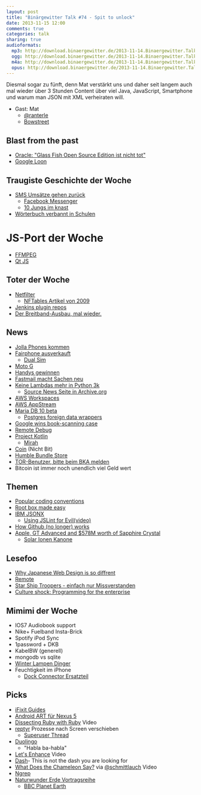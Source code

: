 ```yaml
---
layout: post
title: "Binärgewitter Talk #74 - Spit to unlock"
date: 2013-11-15 12:00
comments: true
categories: talk
sharing: true
audioformats:
  mp3: http://download.binaergewitter.de/2013-11-14.Binaergewitter.Talk.74.mp3
  ogg: http://download.binaergewitter.de/2013-11-14.Binaergewitter.Talk.74.ogg
  m4a: http://download.binaergewitter.de/2013-11-14.Binaergewitter.Talk.74.m4a
  opus: http://download.binaergewitter.de/2013-11-14.Binaergewitter.Talk.74.opus
---
```

Diesmal sogar zu fünft, denn Mat verstärkt uns und daher seit langem auch mal wieder über 3 Stunden Content über viel Java, JavaScript, Smartphone und warum man JSON mit XML verheiraten will.

- Gast: Mat 
    * [@ranterle](https://twitter.com/ranterle )
    * [Bowstreet](http://bowstreet.de/ )

## Blast from the past

- [Oracle: "Glass Fish Open Source Edition ist nicht tot"](http://www.heise.de/newsticker/meldung/Oracle-GlassFish-Open-Source-Edition-ist-nicht-tot-2042432.html )
- [Google Loon](http://www.golem.de/news/google-loon-google-testet-internetballons-1311-102762.html )

##  Traugiste Geschichte der Woche

- [SMS Umsätze gehen zurück](http://www.heise.de/newsticker/meldung/WhatsApp-Facebook-Co-Messenger-nagen-am-SMS-Umsatz-2046446.html )
    - [Facebook Messenger](http://www.heise.de/newsticker/meldung/Facebook-Messenger-setzt-auf-Mobilnummer-2045918.html )
    - [10 Jungs im knast]( http://arstechnica.com/gadgets/2013/11/ten-boys-arrested-for-child-porn-distribution-connected-to-snapchat/ )
- [Wörterbuch verbannt in Schulen]( http://www.theguardian.com/books/2010/jan/25/oral-sex-dictionary-ban-us-schools )

# JS-Port der Woche

- [FFMPEG]( http://devcomo.2013.nodeknockout.com/ )
- [Qt JS](http://badassjs.com/post/43158184752/qt-gui-toolkit-ported-to-javascript-via-emscripten )

## Toter der Woche

- [Netfilter](http://www.heise.de/newsticker/meldung/Neuer-Firewall-Code-fuer-Linux-3-13-aufgenommen-2045036.html )
    - [NFTables Artikel von 2009]( https://lwn.net/Articles/324989/ )
- [Jenkins plugin repos]( https://groups.google.com/forum/#!msg/jenkinsci-dev/-myjRIPcVwU/t4nkXONp8qgJ )
- [Der Breitband-Ausbau, mal wieder.]( http://www.heise.de/newsticker/meldung/Grosse-Koalition-plant-keine-Verpflichtung-zu-Breitband-fuer-alle-2045408.html )

## News

- [Jolla Phones kommen](http://www.mobilegeeks.de/jolla-smartphone-kommt-ab-27-november-vorbesteller-werden-noch-2013-beliefert/ )
- [Fairphone ausverkauft](http://www.heise.de/newsticker/meldung/Fairphone-Erste-Charge-ist-ausverkauft-2045193.html )
   - [Dual Sim]( http://en.wikipedia.org/wiki/Dual_SIM )
- [Moto G](http://www.heise.de/newsticker/meldung/Moto-G-Motorola-bringt-guenstiges-4-5-Zoll-Smartphone-mit-Android-2045052.html )
- [Handys gewinnen](http://www.heise.de/newsticker/meldung/Erstmals-haben-mehr-Haushalte-ein-Handy-als-ein-Festnetz-Telefon-2044932.html )
- [Fastmail macht Sachen neu]( http://blog.fastmail.fm/2013/11/13/increased-storage-quotas-and-other-service-level-changes/ )
- [Keine Lambdas mehr in Python 3k]( http://lambda-the-ultimate.org/node/587 )
    - [Source News Seite in Archive.org]( https://web.archive.org/web/20050727090414/http://tacojuice.org/plnews/ )
- [AWS Workspaces]( http://aws.amazon.com/workspaces/ )
- [AWS AppStream]( http://www.golem.de/news/appstream-amazon-steigt-ins-spiele-streaming-ein-1311-102743.html )
- [Maria DB 10 beta]( https://blog.mariadb.org/mariadb-10-0-beta-launched-an-important-milestone/ )
    * [Postgres foreign data wrappers]( http://wiki.postgresql.org/wiki/Foreign_data_wrappers )
- [Google wins book-scanning case]( http://gigaom.com/2013/11/14/google-wins-book-scanning-case-judge-finds-fair-use-cites-many-benefits/ )
- [Remote Debug]( http://remotedebug.org )
- [Project Kotlin]( http://kotlin.jetbrains.org/ )
    * [Mirah]( http://www.mirah.org/ )
- [Coin]( https://onlycoin.com/ ) (Nicht Bit)
- [Humble Bundle Store](https://www.humblebundle.com/store )
- [TOR-Benutzer, bitte beim BKA melden](http://www.heise.de/newsticker/meldung/BKA-Herbsttagung-Bitcoin-Silk-Road-und-TOR-beschaeftigen-die-Kriminalistik-2-0-2045204.html )
- Bitcoin ist immer noch unendlich viel Geld wert

## Themen

- [Popular coding conventions]( http://sideeffect.kr/popularconvention/#java )
- [Root box made easy]( https://github.com/search?q=exec+sudo+%24_GET&type=Code )
- [IBM JSONX]( http://pic.dhe.ibm.com/infocenter/wsdatap/v3r8m1/topic/xb60/convertingbetweenjsonandjsonx05.htm#wq4 )
   * [Using JSLint for Evil(video)]( http://www.youtube.com/watch?v=-hCimLnIsDA )
- [How Github (no longer) works]( http://zachholman.com/talk/how-github-no-longer-works/ )
- [Apple, GT Advanced and $578M worth of Sapphire Crystal]( http://techcrunch.com/2013/11/11/apple-fires-its-ion-cannons/ )
    * [Solar Ionen Kanone]( http://www.extremetech.com/extreme/122231-solar-panels-made-with-ion-cannon-are-cheap-enough-to-challenge-fossil-fuels )

## Lesefoo

- [Why Japanese Web Design is so diffrent]( http://randomwire.com/why-japanese-web-design-is-so-different/ )
- [Remote]( http://37signals.com/remote/ )
- [Star Ship Troopers - einfach nur Missverstanden]( http://www.theatlantic.com/entertainment/archive/2013/11/-em-starship-troopers-em-one-of-the-most-misunderstood-movies-ever/281236/ )
- [Culture shock: Programming for the enterprise]( http://symbo1ics.com/blog/?p=2119 )

## Mimimi der Woche

- IOS7 Audiobook support
- Nike+ Fuelband Insta-Brick
- Spotify iPod Sync
- 1password + DKB
- KabelBW (generell)
- mongodb vs sqlite
- [Winter Lampen Dinger](http://amzn.to/1e67ZSA)
- Feuchtigkeit im iPhone
    * [Dock Connector Ersatzteil]( http://www.amazon.de/dp/B008ATDB0O?tag=pfleidi-21 )

## Picks

- [iFixit Guides]( http://www.ifixit.com/Guide )
- [Android ART für Nexus 5](http://www.androidpolice.com/2013/11/06/meet-art-part-1-the-new-super-fast-android-runtime-google-has-been-working-on-in-secret-for-over-2-years-debuts-in-kitkat/ )
- [Dissecting Ruby with Ruby]( http://www.youtube.com/watch?v=UYVUSoNrM-c ) Video
- [reptyr](https://github.com/nelhage/reptyr ) Prozesse nach Screen verschieben
    * [Superuser Thread]( http://unix.stackexchange.com/questions/4034/how-can-i-disown-a-running-process-and-associate-it-to-a-new-screen-shell )
- [Duolingo]( http://www.duolingo.com/ )
    * "Habla ba-habla"
- [Let's Enhance](http://www.youtube.com/watch?v=Vxq9yj2pVWk ) Video
- [Dash]( http://kapeli.com/dash )- This is not the dash you are looking for
- [What Does the Chameleon Say?](https://www.youtube.com/watch?v=VNkDJk5_9eU ) via [@schmittlauch](http://twitter.com/schmittlauch ) Video
- [Ngrep]( http://ngrep.sourceforge.net/usage.html )
- [Naturwunder Erde Vortragsreihe](http://www.markus-mauthe.de/pages/tourdaten.html )
    - [BBC Planet Earth]( http://en.wikipedia.org/wiki/Planet_Earth_(TV_series) )
